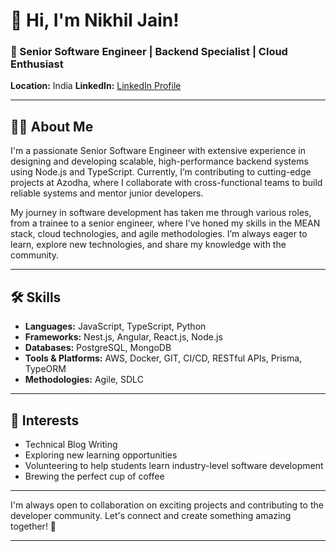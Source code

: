 # 👋 Hi, I'm Nikhil Jain!

### 🚀 Senior Software Engineer | Backend Specialist | Cloud Enthusiast

**Location:** India 
**LinkedIn:** [LinkedIn Profile](https://www.linkedin.com/in/nikhil-jain-5a5a991b9)  

---

## 👨‍💻 About Me

I'm a passionate Senior Software Engineer with extensive experience in designing and developing scalable, high-performance backend systems using Node.js and TypeScript. Currently, I’m contributing to cutting-edge projects at Azodha, where I collaborate with cross-functional teams to build reliable systems and mentor junior developers.

My journey in software development has taken me through various roles, from a trainee to a senior engineer, where I’ve honed my skills in the MEAN stack, cloud technologies, and agile methodologies. I’m always eager to learn, explore new technologies, and share my knowledge with the community.

---

## 🛠️ Skills

- **Languages:** JavaScript, TypeScript, Python
- **Frameworks:** Nest.js, Angular, React.js, Node.js
- **Databases:** PostgreSQL, MongoDB
- **Tools & Platforms:** AWS, Docker, GIT, CI/CD, RESTful APIs, Prisma, TypeORM
- **Methodologies:** Agile, SDLC

---

## 🌱 Interests

- Technical Blog Writing
- Exploring new learning opportunities
- Volunteering to help students learn industry-level software development
- Brewing the perfect cup of coffee

---

I'm always open to collaboration on exciting projects and contributing to the developer community. Let's connect and create something amazing together! 🚀

--- 
